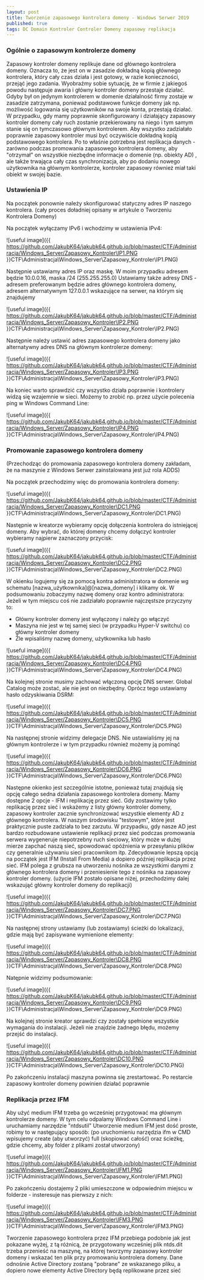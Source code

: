 ```yaml
---
layout: post
title: Tworzenie zapasowego kontrolera domeny - Windows Serwer 2019
published: true
tags: DC Domain Kontroler Controler Domeny zapasowy replikacja
---
```


### Ogólnie o zapasowym kontrolerze domeny

Zapasowy kontroler domeny replikuje dane od głównego kontrolera domeny. Oznacza to, że jest on w zasadzie dokładną kopią głównego kontrolera, który cały czas działa i jest gotowy, w razie konieczności, przejąć jego zadania.
Wyobraźmy sobie sytuację, że w firmie z jakiegoś powodu następuje awaria i główny kontroler domeny przestaje działać. Gdyby był on jedynym kontrolerem w domenie działalność firmy zostaje w zasadzie zatrzymana, ponieważ podstawowe funkcje domeny jak np. możliwość logowania się użytkowników na swoje konta, przestają działać. W przypadku, gdy mamy poprawnie skonfigurowany i działający zapasowy kontroler domeny cały ruch zostanie przekierowany na niego i tym samym stanie się on tymczasowo głównym kontrolerem. Aby wszystko zadziałało poprawnie zapasowy kontroler musi być oczywiście dokładną kopią podstawowego kontrolera. Po to właśnie potrzebna jest replikacja danych - zarówno podczas promowania zapasowego kontrolera domeny, aby "otrzymał" on wszystkie niezbędne informacje o domenie (np. obiekty AD) , ale także trwająca cały czas synchronizacja, aby po dodaniu nowego użytkownika na głównym kontrolerze, kontroler zapasowy również miał taki obiekt w swojej bazie.

### Ustawienia IP

Na początek ponownie należy skonfigurować statyczny adres IP naszego kontrolera.
(cały proces doładniej opisany w artykule o Tworzeniu Kontrolera Domeny)

Na początek wyłączamy IPv6 i wchodzimy w ustawienia IPv4:

![useful image]({{ https://github.com/JakubK64/jakubk64.github.io/blob/master/CTF/Administracja/Windows_Server/Zapasowy_Kontroler\IP1.PNG }}CTF\Administracja\Windows_Server\Zapasowy_Kontroler\IP1.PNG)

Następnie ustawiamy adres IP oraz maskę. W moim przypadku adresem będzie 10.0.0.16, maska /24 (255.255.255.0)
Ustawiamy także adresy DNS - adresem preferowanym będzie adres głównego kontrolera domeny, adresem alternatywnym 127.0.0.1 wskazujące na serwer, na którym się znajdujemy

![useful image]({{ https://github.com/JakubK64/jakubk64.github.io/blob/master/CTF/Administracja/Windows_Server/Zapasowy_Kontroler\IP2.PNG }}CTF\Administracja\Windows_Server\Zapasowy_Kontroler\IP2.PNG)

Następnie należy ustawić adres zapasowego kontrolera domeny jako alternatywny adres DNS na głównym kontrolerze domeny:

![useful image]({{ https://github.com/JakubK64/jakubk64.github.io/blob/master/CTF/Administracja/Windows_Server/Zapasowy_Kontroler\IP3.PNG }}CTF\Administracja\Windows_Server\Zapasowy_Kontroler\IP3.PNG)

Na koniec warto sprawdzić czy wszystko działa poprawnie i kontrolery widzą się wzajemnie w sieci. Możemy to zrobić np. przez użycie polecenia ping w Windows Command Line:

![useful image]({{ https://github.com/JakubK64/jakubk64.github.io/blob/master/CTF/Administracja/Windows_Server/Zapasowy_Kontroler\IP4.PNG }}CTF\Administracja\Windows_Server\Zapasowy_Kontroler\IP4.PNG)

### Promowanie zapasowego kontrolera domeny

(Przechodząc do promowania zapasowego kontrolera domeny zakładam, że na maszynie z Windows Serwer zainstalowana jest już rola ADDS)

Na początek przechodzimy więc do promowania kontrolera domeny:

![useful image]({{ https://github.com/JakubK64/jakubk64.github.io/blob/master/CTF/Administracja/Windows_Server/Zapasowy_Kontroler\DC1.PNG }}CTF\Administracja\Windows_Server\Zapasowy_Kontroler\DC1.PNG)

Następnie w kreatorze wybieramy opcję dołączenia kontrolera do istniejącej domeny. Aby wybrać, do której domeny chcemy dołączyć kontroler wybieramy najpierw zaznaczony przycisk:

![useful image]({{ https://github.com/JakubK64/jakubk64.github.io/blob/master/CTF/Administracja/Windows_Server/Zapasowy_Kontroler\DC2.PNG }}CTF\Administracja\Windows_Server\Zapasowy_Kontroler\DC2.PNG)

W okienku logujemy się za pomocą kontra administratora w domenie wg schematu [nazwa_użytkownika]@[nazwa_domeny] i klikamy ok. W podsumowaniu zobaczymy nazwę domeny oraz kontro administratora:
Jeżeli w tym miejscu coś nie zadziałało poprawnie najczęstsze przyczyny to:
- Główny kontroler domeny jest wyłączony i należy go włączyć
- Maszyna nie jest w tej samej sieci (w przypadku Hyper-V switchu) co główny kontroler domeny
- Źle wpisaliśmy nazwę domeny, użytkownika lub hasło

![useful image]({{ https://github.com/JakubK64/jakubk64.github.io/blob/master/CTF/Administracja/Windows_Server/Zapasowy_Kontroler\DC4.PNG }}CTF\Administracja\Windows_Server\Zapasowy_Kontroler\DC4.PNG)

Na kolejnej stronie musimy zachować włączoną opcję DNS serwer. Global Catalog może zostać, ale nie jest on niezbędny. Oprócz tego ustawiamy hasło odzyskiwania DSRM:

![useful image]({{ https://github.com/JakubK64/jakubk64.github.io/blob/master/CTF/Administracja/Windows_Server/Zapasowy_Kontroler\DC5.PNG }}CTF\Administracja\Windows_Server\Zapasowy_Kontroler\DC5.PNG)

Na następnej stronie widzimy delegacje DNS. Nie ustawialiśmy jej na głównym kontrolerze i w tym przypadku również możemy ją pominąć

![useful image]({{ https://github.com/JakubK64/jakubk64.github.io/blob/master/CTF/Administracja/Windows_Server/Zapasowy_Kontroler\DC6.PNG }}CTF\Administracja\Windows_Server\Zapasowy_Kontroler\DC6.PNG)

Następne okienko jest szczególnie istotne, ponieważ tutaj znajdują się opcję całego sedna działania zapasowego kontrolera domeny.
Mamy dostępne 2 opcje - IFM i replikację przez sieć.
Gdy zostawimy tylko replikację przez sieć i wskażemy z listy główny kontroler domeny, zapasowy kontroler zacznie synchronizować wszystkie elementy AD z głównego kontrolera. W naszym środowisku "testowym", które jest praktycznie puste zadziała to bez zarzutu. W przypadku, gdy nasze AD jest bardzo rozbudowane ustawienie replikacji przez sieć podczas promowania serwera wygeneruje niepotrzebny ruch sieciowy, który może w dużej mierze zapchać naszą sieć, spowodować opóźnienia w przesyłaniu plików czy generalnie używaniu sieci pracownikom itp.
Zdecydowanie lepszą opcją na początek jest IFM (Install From Media) a dopiero później replikacja przez sieć. IFM polega z grubsza na utworzeniu nośnika ze wszystkimi danymi z głównego kontrolera domeny i przeniesienie tego z nośnika na zapasowy kontroler domeny.
(użycie IFM zostało opisane niżej, przechodzimy dalej wskazująć główny kontroler domeny do replikacji)

![useful image]({{ https://github.com/JakubK64/jakubk64.github.io/blob/master/CTF/Administracja/Windows_Server/Zapasowy_Kontroler\DC7.PNG }}CTF\Administracja\Windows_Server\Zapasowy_Kontroler\DC7.PNG)

Na następnej strony ustawiamy (lub zostawiamy) ścieżki do lokalizacji, gdzie mają być zapisywane wymienione elementy:

![useful image]({{ https://github.com/JakubK64/jakubk64.github.io/blob/master/CTF/Administracja/Windows_Server/Zapasowy_Kontroler\DC8.PNG }}CTF\Administracja\Windows_Server\Zapasowy_Kontroler\DC8.PNG)

Natępnie widzimy podsumowanie:

![useful image]({{ https://github.com/JakubK64/jakubk64.github.io/blob/master/CTF/Administracja/Windows_Server/Zapasowy_Kontroler\DC9.PNG }}CTF\Administracja\Windows_Server\Zapasowy_Kontroler\DC9.PNG)

Na kolejnej stronie kreator sprawdzi czy zostały spełnione wszystkie wymagania do instalacji. Jeżeli nie znajdzie żadnego błędu, możemy przejść do instalacji.

![useful image]({{ https://github.com/JakubK64/jakubk64.github.io/blob/master/CTF/Administracja/Windows_Server/Zapasowy_Kontroler\DC10.PNG }}CTF\Administracja\Windows_Server\Zapasowy_Kontroler\DC10.PNG)

Po zakończeniu instalacji maszyna powinna się zrestartować. Po restarcie zapasowy kontroler domeny powinien działać poprawnie

### Replikacja przez IFM

Aby użyć medium IFM trzeba go wcześniej przygotować ma głównym kontrolerze domeny. W tym celu odpalamy Windows Command Line i uruchamiamy narzędzie "ntdsutil"
Utworzenie medium IFM jest dość proste, robimy to w następujący sposób: (po uruchomieniu narzędzia ifm w CMD wpisujemy create (aby utworzyć) full (skopiować całość) oraz ścieżkę, gdzie chcemy, aby folder z plikami został utworzony)

![useful image]({{ https://github.com/JakubK64/jakubk64.github.io/blob/master/CTF/Administracja/Windows_Server/Zapasowy_Kontroler\IFM1.PNG }}CTF\Administracja\Windows_Server\Zapasowy_Kontroler\IFM1.PNG)

Po zakończeniu dostajemy 2 pliki umieszczone w odpowiednim miejscu w folderze - insteresuje nas pierwszy z nich:

![useful image]({{ https://github.com/JakubK64/jakubk64.github.io/blob/master/CTF/Administracja/Windows_Server/Zapasowy_Kontroler\IFM3.PNG }}CTF\Administracja\Windows_Server\Zapasowy_Kontroler\IFM3.PNG)

Tworzenie zapasowego kontrolera przez IFM przebiega podobnie jak jest pokazane wyżej, z tą różnicą, że przygotowany wcześniej plik ntds.dit trzeba przenieść na maszynę, na której tworzymy zapasowy kontroler domeny i wskazać ten plik przy promowaniu kontrolera domeny. Dane odnośnie Active Directory zostaną "pobrane" ze wskazanego pliku, a dopiero nowe elementy Active DIrectory będą replikowane przez sieć